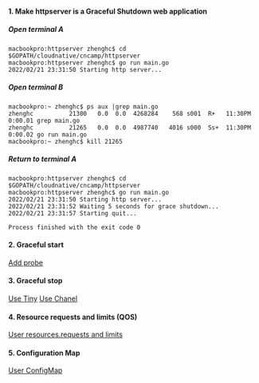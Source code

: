 #### 1. Make httpserver is a Graceful Shutdown web application
##### Open terminal A
```shell
macbookpro:httpserver zhenghc$ cd $GOPATH/cloudnative/cncamp/httpserver
macbookpro:httpserver zhenghc$ go run main.go
2022/02/21 23:31:50 Starting http server...
```
##### Open terminal B
```shell
macbookpro:~ zhenghc$ ps aux |grep main.go
zhenghc          21300   0.0  0.0  4268284    568 s001  R+   11:30PM   0:00.01 grep main.go
zhenghc          21265   0.0  0.0  4987740   4016 s000  Ss+  11:30PM   0:00.02 go run main.go
macbookpro:~ zhenghc$ kill 21265
```
##### Return to terminal A
```shell
macbookpro:httpserver zhenghc$ cd $GOPATH/cloudnative/cncamp/httpserver
macbookpro:httpserver zhenghc$ go run main.go
2022/02/21 23:31:50 Starting http server...
2022/02/21 23:31:52 Waiting 5 seconds for grace shutdown...
2022/02/21 23:31:57 Starting quit...

Process finished with the exit code 0
```

#### 2. Graceful start
[Add probe](../httpserver/deploy/httpserver-deploy.yaml)

#### 3. Graceful stop
[Use Tiny](../httpserver/Dockerfile)
[Use Chanel](../httpserver/main.go)

#### 4. Resource requests and limits (QOS)
[User resources.requests and limits](../httpserver/deploy/httpserver-deploy.yaml)

#### 5. Configuration Map
[User ConfigMap](../httpserver/deploy/httpserver-cm.yaml)